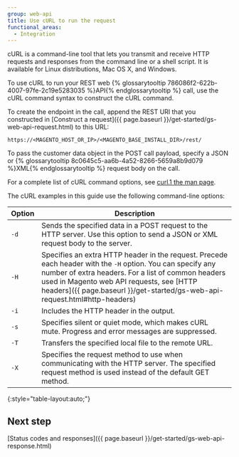 ```yaml
---
group: web-api
title: Use cURL to run the request
functional_areas:
  - Integration
---
```


cURL is a command-line tool that lets you transmit and receive HTTP requests and responses from the command line or a shell script. It is available for Linux distributions, Mac OS X, and Windows.

To use cURL to run your REST web {% glossarytooltip 786086f2-622b-4007-97fe-2c19e5283035 %}API{% endglossarytooltip %} call, use the cURL command syntax to construct the cURL command.

To create the endpoint in the call, append the REST URI that you constructed in [Construct a request]({{ page.baseurl }}/get-started/gs-web-api-request.html) to this URL:

`https://<MAGENTO_HOST_OR_IP>/<MAGENTO_BASE_INSTALL_DIR>/rest/`

To pass the customer data object in the POST call payload, specify a JSON or {% glossarytooltip 8c0645c5-aa6b-4a52-8266-5659a8b9d079 %}XML{% endglossarytooltip %} request body on the call.

For a complete list of cURL command options, see [curl.1 the man page](http://curl.haxx.se/docs/manpage.html).

The cURL examples in this guide use the following command-line options:

Option | Description
--- | ---
`-d` | Sends the specified data in a POST request to the HTTP server. Use this option to send a JSON or XML request body to the server.
`-H` | Specifies an extra HTTP header in the request. Precede each header with the `-H` option. You can specify any number of extra headers. For a list of common headers used in Magento web API requests, see [HTTP headers]({{ page.baseurl }}/get-started/gs-web-api-request.html#http-headers)
`-i` | Includes the HTTP header in the output.
`-s` | Specifies silent or quiet mode, which makes cURL mute. Progress and error messages are suppressed.
`-T` | Transfers the specified local file to the remote URL.
`-X` | Specifies the request method to use when communicating with the HTTP server. The specified request method is used instead of the default GET method.
{:style="table-layout:auto;"}

## Next step

[Status codes and responses]({{ page.baseurl }}/get-started/gs-web-api-response.html)
